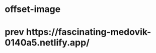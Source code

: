 # offset-image
<source src="https://dr.savee-cdn.com/things/6/2/4ef5746f5574a0f45463d3.gif">
<h1> prev https://fascinating-medovik-0140a5.netlify.app/</h1>


